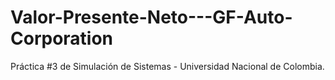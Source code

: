 # Valor-Presente-Neto---GF-Auto-Corporation
Práctica #3 de Simulación de Sistemas - Universidad Nacional de Colombia.
